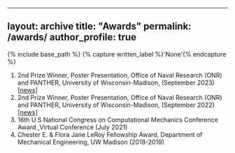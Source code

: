 <!-- ---
layout: archive
title: "Awards"
permalink: /awards/
author_profile: true
---

1. 2nd Prize Winner, Poster Presentation, Office of Naval Research (ONR) and PANTHER, University of Wisconsin-Madison, (September 2023) [[news]](https://www.panther.engr.wisc.edu/post/panther-workshop-poster-awards-1)
2. 2nd Prize Winner, Poster Presentation, Office of Naval Research (ONR) and PANTHER, University of Wisconsin-Madison, (September 2022) [[news]](https://www.panther.engr.wisc.edu/post/panther-workshop-poster-awards)
3. 16th U S National Congress on Computational Mechanics Conference Award ,Virtual Conference (July 2021)
4. Chester E. & Flora Jane LeRoy Fellowship Award, Department of Mechanical Engineering, UW Madison (2018-2019)

-->

---
layout: archive
title: "Awards"
permalink: /awards/
author_profile: true
---

{% include base_path %}
{% capture written_label %}'None'{% endcapture %}

1. 2nd Prize Winner, Poster Presentation, Office of Naval Research (ONR) and PANTHER, University of Wisconsin-Madison, (September 2023) [[news]](https://www.panther.engr.wisc.edu/post/panther-workshop-poster-awards-1)
2. 2nd Prize Winner, Poster Presentation, Office of Naval Research (ONR) and PANTHER, University of Wisconsin-Madison, (September 2022) [[news]](https://www.panther.engr.wisc.edu/post/panther-workshop-poster-awards)
3. 16th U S National Congress on Computational Mechanics Conference Award ,Virtual Conference (July 2021)
4. Chester E. & Flora Jane LeRoy Fellowship Award, Department of Mechanical Engineering, UW Madison (2018-2019)
